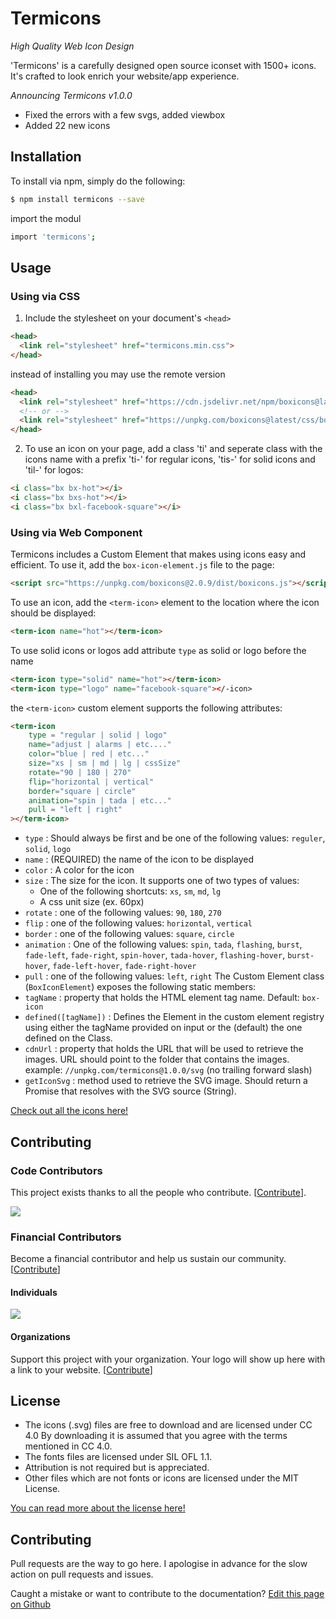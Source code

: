 # Termicons

_High Quality Web Icon Design_

'Termicons' is a carefully designed open source iconset with 1500+ icons. It's crafted to look enrich your website/app experience.

_Announcing Termicons v1.0.0_

- Fixed the errors with a few svgs, added viewbox
- Added 22 new icons

## Installation

To install via npm, simply do the following:

```bash
$ npm install termicons --save
```
import the modul

```bash
import 'termicons';
```

## Usage

### Using via CSS

1. Include the stylesheet on your document's `<head>`

```html
<head>
  <link rel="stylesheet" href="termicons.min.css">
</head>
```

instead of installing you may use the remote version

```html
<head>
  <link rel="stylesheet" href="https://cdn.jsdelivr.net/npm/boxicons@latest/css/boxicons.min.css">
  <!-- or -->
  <link rel="stylesheet" href="https://unpkg.com/boxicons@latest/css/boxicons.min.css">
</head>
```

2. To use an icon on your page, add a class 'ti' and seperate class with the icons name with a prefix 'ti-' for regular icons, 'tis-' for solid icons and 'til-' for logos:

```html
<i class="bx bx-hot"></i>
<i class="bx bxs-hot"></i>
<i class="bx bxl-facebook-square"></i>
```

### Using via Web Component

Termicons includes a Custom Element that makes using icons easy and efficient. To use it, add the `box-icon-element.js` file to the page:

```html
<script src="https://unpkg.com/boxicons@2.0.9/dist/boxicons.js"></script>
```

To use an icon, add the `<term-icon>` element to the location where the icon should be displayed:

```html
<term-icon name="hot"></term-icon>
```

To use solid icons or logos add attribute `type` as solid or logo before the name

```html
<term-icon type="solid" name="hot"></term-icon>
<term-icon type="logo" name="facebook-square"></-icon>
```

the `<term-icon>` custom element supports the following attributes:

```html
<term-icon
    type = "regular | solid | logo"
    name="adjust | alarms | etc...."
    color="blue | red | etc..."
    size="xs | sm | md | lg | cssSize"
    rotate="90 | 180 | 270"
    flip="horizontal | vertical"
    border="square | circle"
    animation="spin | tada | etc..."
    pull = "left | right"
></term-icon>
```

- `type` : Should always be first and be one of the following values: `reguler`, `solid`, `logo`
- `name` : (REQUIRED) the name of the icon to be displayed
- `color` : A color for the icon
- `size` : The size for the icon. It supports one of two types of values:
    - One of the following shortcuts: `xs`, `sm`, `md`, `lg`
    - A css unit size (ex. 60px)
- `rotate` : one of the following values: `90`, `180`, `270`
- `flip` : one of the following values: `horizontal`, `vertical`
- `border` : one of the following values: `square`, `circle`
- `animation` : One of the following values: `spin`, `tada`, `flashing`, `burst`, `fade-left`, `fade-right`, `spin-hover`, `tada-hover`, `flashing-hover`, `burst-hover`, `fade-left-hover`, `fade-right-hover`
- `pull` : one of the following values: `left`, `right` The Custom Element class (`BoxIconElement`) exposes the following static members:
- `tagName` : property that holds the HTML element tag name. Default: `box-icon`
- `defined([tagName])` : Defines the Element in the custom element registry using either the tagName provided on input or the (default) the one defined on the Class.
- `cdnUrl` : property that holds the URL that will be used to retrieve the images. URL should point to the folder that contains the images. example: `//unpkg.com/termicons@1.0.0/svg` (no trailing forward slash)
- `getIconSvg` : method used to retrieve the SVG image. Should return a Promise that resolves with the SVG source (String).

[Check out all the icons here!](https://termicons.com)

## Contributing

### Code Contributors
This project exists thanks to all the people who contribute. [[Contribute](CONTRIBUTING.md)].

<a href="https://github.com/mmriz16/Termicons/graphs/contributors"><img src="https://opencollective.com/termicons/contributors.svg?width=890" /></a>

### Financial Contributors

Become a financial contributor and help us sustain our community. [[Contribute](https://opencollective.com/termicons/contribute)]

#### Individuals

<a href="https://opencollective.com/termicons"><img src="https://opencollective.com/termicons/individuals.svg?width=890"></a>

#### Organizations

Support this project with your organization. Your logo will show up here with a link to your website. [[Contribute](https://opencollective.com/termicons/contribute)]

## License

- The icons (.svg) files are free to download and are licensed under CC 4.0 By downloading it is assumed that you agree with the terms mentioned in CC 4.0.
- The fonts files are licensed under SIL OFL 1.1.
- Attribution is not required but is appreciated.
- Other files which are not fonts or icons are licensed under the MIT License.

[You can read more about the license here!](https://termicons.com/get-started#license)

## Contributing

Pull requests are the way to go here. I apologise in advance for the slow action on pull requests and issues.

Caught a mistake or want to contribute to the documentation? [Edit this page on Github](https://github.com/mmriz16/termicons/blob/master/README.md)
